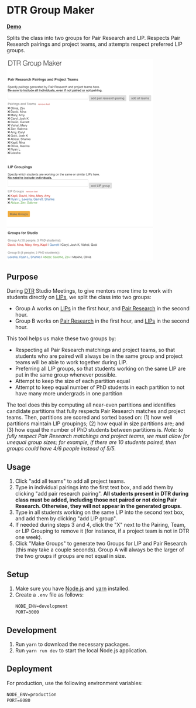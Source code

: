 # DTR Group Maker
**[Demo](http://users.eecs.northwestern.edu/~hq/dtr-group-maker/hq.html)**

Splits the class into two groups for Pair Research and LIP. Respects Pair Research pairings and project teams, and attempts respect preferred LIP groups. 

<img src="/images/screenshot.png?raw=true" width="400px">

## Purpose
During [DTR](http://dtr.northwestern.edu) Studio Meetings, to give mentors more time to work with students directly on [LIPs](https://docs.google.com/presentation/d/1HyF1nBkCXPEkq6xRES_pJXdHECz0Y1NzOQSDPF1WtaY/edit?usp=sharing), we split the class into two groups:
- Group A works on [LIPs](https://docs.google.com/presentation/d/1HyF1nBkCXPEkq6xRES_pJXdHECz0Y1NzOQSDPF1WtaY/edit?usp=sharing) in the first hour, and [Pair Research](http://pairresearch.io) in the second hour.
- Group B works on [Pair Research](http://pairresearch.io) in the first hour, and [LIPs](https://docs.google.com/presentation/d/1HyF1nBkCXPEkq6xRES_pJXdHECz0Y1NzOQSDPF1WtaY/edit?usp=sharing) in the second hour.

This tool helps us make these two groups by:
- Respecting all Pair Research matchings and project teams, so that students who are paired will always be in the same group and project teams will be able to work together during LIP.
- Preferring all LIP groups, so that students working on the same LIP are put in the same group whenever possible.
- Attempt to keep the size of each partition equal
- Attempt to keep equal number of PhD students in each partition to not have many more undergrads in one partition

The tool does this by computing all near-even partitions and identifies candidate partitions that fully respects Pair Research matches and project teams. Then, partitions are scored and sorted based on: (1) how well partitions maintain LIP groupings; (2) how equal in size partitions are; and (3) how equal the number of PhD students between partitions is. _Note: to fully respect Pair Research matchings and project teams, we must allow for unequal group sizes; for example, if there are 10 students paired, then groups could have 4/6 people instead of 5/5._

## Usage
1. Click "add all teams" to add all project teams.
2. Type in individual pairings into the first text box, and add them by clicking "add pair research pairing". **All students present in DTR during class must be added, including those not paired or not doing Pair Research. Otherwise, they will not appear in the generated groups.**
3. Type in all students working on the same LIP into the second text box, and add them by clicking "add LIP group".
4. If needed during steps 3 and 4, click the "X" next to the Pairing, Team, or LIP Grouping to remove it (for instance, if a project team is not in DTR one week). 
5. Click "Make Groups" to generate two Groups for LIP and Pair Research (this may take a couple seconds). Group A will always be the larger of the two groups if groups are not equal in size. 

## Setup
1. Make sure you have [Node.js](https://nodejs.org/en/) and [yarn](https://classic.yarnpkg.com/en/docs/install#mac-stable) installed.
2. Create a `.env` file as follows:
    ```
   NODE_ENV=development
   PORT=3000
    ```
## Development
1. Run `yarn` to download the necessary packages.
2. Run `yarn run dev` to start the local Node.js application.

## Deployment
For production, use the following environment variables:
```
NODE_ENV=production
PORT=8080
```